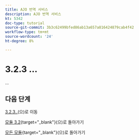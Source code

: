 ```yaml
---
title: AJO 번역 서비스
description: AJO 번역 서비스
kt: 5342
doc-type: tutorial
source-git-commit: 3b3c62499bfed86ab13a657a816424879cab4f42
workflow-type: tm+mt
source-wordcount: '24'
ht-degree: 8%

---
```


# 3.2.3 ...

...

## 다음 단계

[3.2.3..](./ex2.md)(으)로 이동

[모듈 3.2](./ajotranslationsvcs.md){target="_blank"}(으)로 돌아가기

[모든 모듈](./../../../overview.md){target="_blank"}(으)로 돌아가기
